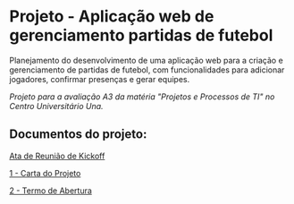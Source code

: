 # Projeto - Aplicação web de gerenciamento partidas de futebol
Planejamento do desenvolvimento de uma aplicação web para a criação e gerenciamento de partidas de futebol, com funcionalidades para adicionar jogadores, confirmar presenças e gerar equipes.

<i>Projeto para a avaliação A3 da matéria "Projetos e Processos de TI" no Centro Universitário Una.</i>

## Documentos do projeto:
[Ata de Reunião de Kickoff](000%20-%20Ata%20de%20Reunião%20de%20Kickoff.pdf)

[1 - Carta do Projeto](001%20-%20Carta%20do%20Projeto.pdf)

[2 - Termo de Abertura](002%20-%20Termo%20de%20Abertura%20do%20Projeto.pdf)
